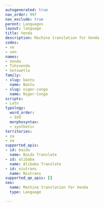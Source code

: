 ```yaml
---
autogenerated: true
nav_order: 997
nav_exclude: true
parent: Languages
layout: language
title: Venda
description: Machine translation for Venda
codes:
- ve
- ven
names:
- Venda
- Tshivenda
- Setswetla
family:
- slug: bantu
  name: Bantu
- slug: niger-congo
  name: Niger-Congo
scripts:
- Latn
typology:
  word_order:
  - SVO
  morphosyntax:
  - synthetic
territories:
- za
- zw
supported_apis:
- id: baidu
  name: Baidu Translate
- id: alibaba
  name: Alibaba Translate
- id: niutrans
  name: Niutrans
supported_qe_apis: []
seo:
  name: Machine translation for Venda
  type: Language

---
```


